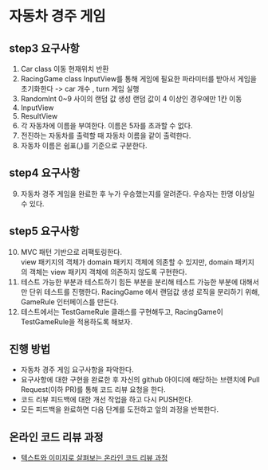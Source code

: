 # 자동차 경주 게임

## step3 요구사항 

1. Car class
이동
현재위치 반환  
2. RacingGame class
InputView를 통해 게임에 필요한 파라미터를 받아서 게임을 초기화한다
-> car 개수 , turn 
게임 실행
3. RandomInt 
0~9 사이의 랜덤 값 생성 
랜덤 값이 4 이상인 경우에만 1칸 이동
4. InputView
5. ResultView
6. 각 자동차에 이름을 부여한다. 이름은 5자를 초과할 수 없다. 
7. 전진하는 자동차를 출력할 때 자동차 이름을 같이 출력한다. 
8. 자동차 이름은 쉼표(,)를 기준으로 구분한다. 

## step4 요구사항

9. 자동차 경주 게임을 완료한 후 누가 우승했는지를 알려준다. 우승자는 한명 이상일 수 있다.

## step5 요구사항 

10. MVC 패턴 기반으로 리팩토링한다.  
view 패키지의 객체가 domain 패키지 객체에 의존할 수 있지만, domain 패키지의 객체는 view 패키지 객체에 의존하지 않도록 구현한다.
11. 테스트 가능한 부분과 테스트하기 힘든 부분을 분리해 테스트 가능한 부분에 대해서만 단위 테스트를 진행한다.
RacingGame 에서 랜덤값 생성 로직을 분리하기 위해, GameRule 인터페이스를 만든다.
12. 테스트에서는 TestGameRule 클래스를 구현해두고, RacingGame이 TestGameRule을 적용하도록 해보자. 

## 진행 방법
* 자동차 경주 게임 요구사항을 파악한다.
* 요구사항에 대한 구현을 완료한 후 자신의 github 아이디에 해당하는 브랜치에 Pull Request(이하 PR)를 통해 코드 리뷰 요청을 한다.
* 코드 리뷰 피드백에 대한 개선 작업을 하고 다시 PUSH한다.
* 모든 피드백을 완료하면 다음 단계를 도전하고 앞의 과정을 반복한다.

## 온라인 코드 리뷰 과정
* [텍스트와 이미지로 살펴보는 온라인 코드 리뷰 과정](https://github.com/next-step/nextstep-docs/tree/master/codereview)